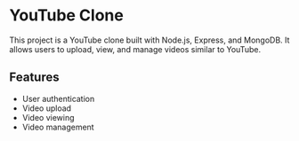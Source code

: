 # YouTube Clone

This project is a YouTube clone built with Node.js, Express, and MongoDB. It allows users to upload, view, and manage videos similar to YouTube.

## Features

- User authentication
- Video upload
- Video viewing
- Video management


